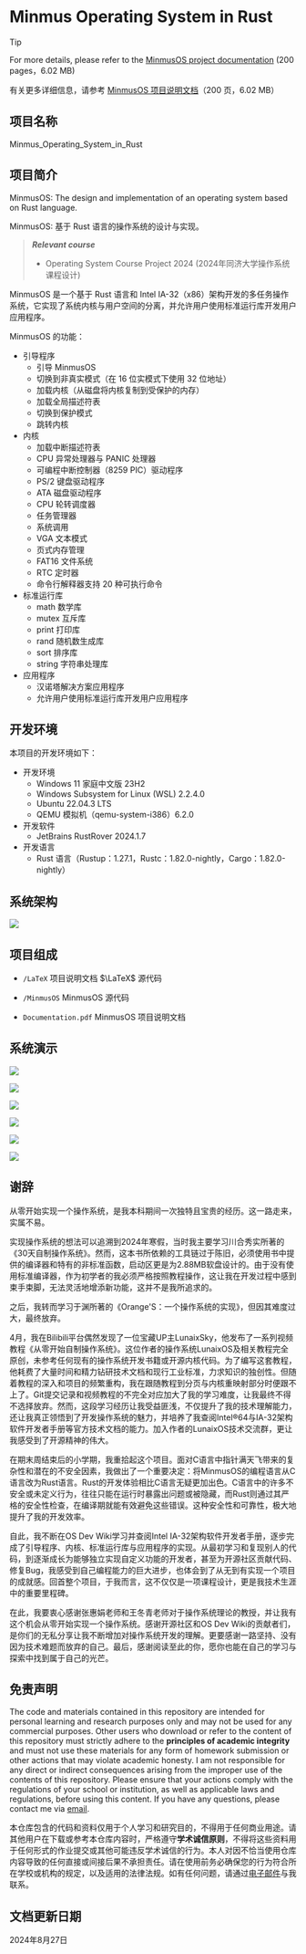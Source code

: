 # Minmus Operating System in Rust

> [!TIP]
> For more details, please refer to the [MinmusOS project documentation](Documentation.pdf) (200 pages，6.02 MB)
>
> 有关更多详细信息，请参考 [MinmusOS 项目说明文档](Documentation.pdf)（200 页，6.02 MB）

## 项目名称

Minmus_Operating_System_in_Rust

## 项目简介

MinmusOS: The design and implementation of an operating system based on Rust language.

MinmusOS: 基于 Rust 语言的操作系统的设计与实现。

> ***Relevant course***
> * Operating System Course Project 2024 (2024年同济大学操作系统课程设计)

MinmusOS 是一个基于 Rust 语言和 Intel IA-32（x86）架构开发的多任务操作系统，它实现了系统内核与用户空间的分离，并允许用户使用标准运行库开发用户应用程序。

MinmusOS 的功能：

* 引导程序
  * 引导 MinmusOS
  * 切换到非真实模式（在 16 位实模式下使用 32 位地址）
  * 加载内核（从磁盘将内核复制到受保护的内存）
  * 加载全局描述符表
  * 切换到保护模式
  * 跳转内核
* 内核
  * 加载中断描述符表
  * CPU 异常处理器与 PANIC 处理器
  * 可编程中断控制器（8259 PIC）驱动程序
  * PS/2 键盘驱动程序
  * ATA 磁盘驱动程序
  * CPU 轮转调度器
  * 任务管理器
  * 系统调用
  * VGA 文本模式
  * 页式内存管理
  * FAT16 文件系统
  * RTC 定时器
  * 命令行解释器支持 20 种可执行命令
* 标准运行库
  * math 数学库
  * mutex 互斥库
  * print 打印库
  * rand 随机数生成库
  * sort 排序库
  * string 字符串处理库
* 应用程序
  * 汉诺塔解决方案应用程序
  * 允许用户使用标准运行库开发用户应用程序

## 开发环境

本项目的开发环境如下：

* 开发环境
  * Windows 11 家庭中文版 23H2
  * Windows Subsystem for Linux (WSL) 2.2.4.0
  * Ubuntu 22.04.3 LTS
  * QEMU 模拟机（qemu-system-i386）6.2.0
* 开发软件
  * JetBrains RustRover 2024.1.7
* 开发语言
  * Rust 语言（Rustup：1.27.1，Rustc：1.82.0-nightly，Cargo：1.82.0-nightly）

## 系统架构

![](assets/SystemArchitecture.png)

## 项目组成

* `/LaTeX`
项目说明文档 $\LaTeX$ 源代码

* `/MinmusOS`
MinmusOS 源代码

* `Documentation.pdf`
MinmusOS 项目说明文档

## 系统演示

![](assets/KernelBootPresentation.png)

![](assets/HelpCommandPresentation.png)

![](assets/ErrorCommandPresentation.png)

![](assets/MinmusOSFilePresentation.png)

![](assets/Exception0Presentation.png)

![](assets/PanicHandlerPresentation.png)

## 谢辞

从零开始实现一个操作系统，是我本科期间一次独特且宝贵的经历。这一路走来，实属不易。

实现操作系统的想法可以追溯到2024年寒假，当时我主要学习川合秀实所著的《30天自制操作系统》。然而，这本书所依赖的工具链过于陈旧，必须使用书中提供的编译器和特有的非标准函数，启动区更是为2.88MB软盘设计的。由于没有使用标准编译器，作为初学者的我必须严格按照教程操作，这让我在开发过程中感到束手束脚，无法灵活地增添新功能，这并不是我所追求的。

之后，我转而学习于渊所著的《Orange'S：一个操作系统的实现》，但因其难度过大，最终放弃。

4月，我在Bilibili平台偶然发现了一位宝藏UP主LunaixSky，他发布了一系列视频教程《从零开始自制操作系统》。这位作者的操作系统LunaixOS及相关教程完全原创，未参考任何现有的操作系统开发书籍或开源内核代码。为了编写这套教程，他耗费了大量时间和精力钻研技术文档和现行工业标准，力求知识的独创性。但随着教程的深入和项目的频繁重构，我在跟随教程到分页与内核重映射部分时便跟不上了。Git提交记录和视频教程的不完全对应加大了我的学习难度，让我最终不得不选择放弃。然而，这段学习经历让我受益匪浅，不仅提升了我的技术理解能力，还让我真正领悟到了开发操作系统的魅力，并培养了我查阅Intel®64与IA-32架构软件开发者手册等官方技术文档的能力。加入作者的LunaixOS技术交流群，更让我感受到了开源精神的伟大。

在期末周结束后的小学期，我重拾起这个项目。面对C语言中指针满天飞带来的复杂性和潜在的不安全因素，我做出了一个重要决定：将MinmusOS的编程语言从C语言改为Rust语言。Rust的开发体验相比C语言无疑更加出色。C语言中的许多不安全或未定义行为，往往只能在运行时暴露出问题或被隐藏，而Rust则通过其严格的安全性检查，在编译期就能有效避免这些错误。这种安全性和可靠性，极大地提升了我的开发效率。

自此，我不断在OS Dev Wiki学习并查阅Intel IA-32架构软件开发者手册，逐步完成了引导程序、内核、标准运行库与应用程序的实现。从最初学习和复现别人的代码，到逐渐成长为能够独立实现自定义功能的开发者，甚至为开源社区贡献代码、修复Bug，我感受到自己编程能力的巨大进步，也体会到了从无到有实现一个项目的成就感。回首整个项目，于我而言，这不仅仅是一项课程设计，更是我技术生涯中的重要里程碑。

在此，我要衷心感谢张惠娟老师和王冬青老师对于操作系统理论的教授，并让我有这个机会从零开始实现一个操作系统。感谢开源社区和OS Dev Wiki的贡献者们，是你们的无私分享让我不断增加对操作系统开发的理解。更要感谢一路坚持、没有因为技术难题而放弃的自己。最后，感谢阅读至此的你，愿你也能在自己的学习与探索中找到属于自己的光芒。

## 免责声明

The code and materials contained in this repository are intended for personal learning and research purposes only and may not be used for any commercial purposes. Other users who download or refer to the content of this repository must strictly adhere to the **principles of academic integrity** and must not use these materials for any form of homework submission or other actions that may violate academic honesty. I am not responsible for any direct or indirect consequences arising from the improper use of the contents of this repository. Please ensure that your actions comply with the regulations of your school or institution, as well as applicable laws and regulations, before using this content. If you have any questions, please contact me via [email](mailto:minmuslin@outlook.com).

本仓库包含的代码和资料仅用于个人学习和研究目的，不得用于任何商业用途。请其他用户在下载或参考本仓库内容时，严格遵守**学术诚信原则**，不得将这些资料用于任何形式的作业提交或其他可能违反学术诚信的行为。本人对因不恰当使用仓库内容导致的任何直接或间接后果不承担责任。请在使用前务必确保您的行为符合所在学校或机构的规定，以及适用的法律法规。如有任何问题，请通过[电子邮件](mailto:minmuslin@outlook.com)与我联系。

## 文档更新日期

2024年8月27日